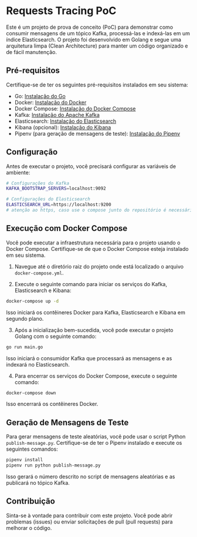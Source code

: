 # Requests Tracing PoC

Este é um projeto de prova de conceito (PoC) para demonstrar como consumir mensagens de um tópico Kafka, processá-las e indexá-las em um índice Elasticsearch. O projeto foi desenvolvido em Golang e segue uma arquitetura limpa (Clean Architecture) para manter um código organizado e de fácil manutenção.

## Pré-requisitos

Certifique-se de ter os seguintes pré-requisitos instalados em seu sistema:

- Go: [Instalação do Go](https://golang.org/doc/install)
- Docker: [Instalação do Docker](https://docs.docker.com/get-docker/)
- Docker Compose: [Instalação do Docker Compose](https://docs.docker.com/compose/install/)
- Kafka: [Instalação do Apache Kafka](https://kafka.apache.org/quickstart)
- Elasticsearch: [Instalação do Elasticsearch](https://www.elastic.co/guide/en/elasticsearch/reference/current/install-elasticsearch.html)
- Kibana (opcional): [Instalação do Kibana](https://www.elastic.co/guide/en/kibana/current/install.html)
- Pipenv (para geração de mensagens de teste): [Instalação do Pipenv](https://pipenv.pypa.io/en/latest/)

## Configuração

Antes de executar o projeto, você precisará configurar as variáveis de ambiente:

```bash
# Configurações do Kafka
KAFKA_BOOTSTRAP_SERVERS=localhost:9092

# Configurações do Elasticsearch
ELASTICSEARCH_URL=https://localhost:9200 
# atenção ao https, caso use o compose junto do repositório é necessário que seja https
```

## Execução com Docker Compose

Você pode executar a infraestrutura necessária para o projeto usando o Docker Compose. Certifique-se de que o Docker Compose esteja instalado em seu sistema.

1. Navegue até o diretório raiz do projeto onde está localizado o arquivo `docker-compose.yml`.

2. Execute o seguinte comando para iniciar os serviços do Kafka, Elasticsearch e Kibana:

```bash
docker-compose up -d
```

Isso iniciará os contêineres Docker para Kafka, Elasticsearch e Kibana em segundo plano.

3. Após a inicialização bem-sucedida, você pode executar o projeto Golang com o seguinte comando:

```bash
go run main.go
```

Isso iniciará o consumidor Kafka que processará as mensagens e as indexará no Elasticsearch.

4. Para encerrar os serviços do Docker Compose, execute o seguinte comando:

```bash
docker-compose down
```

Isso encerrará os contêineres Docker.

## Geração de Mensagens de Teste

Para gerar mensagens de teste aleatórias, você pode usar o script Python `publish-message.py`. Certifique-se de ter o Pipenv instalado e execute os seguintes comandos:

```bash
pipenv install
pipenv run python publish-message.py
```

Isso gerará o número descrito no script de mensagens aleatórias e as publicará no tópico Kafka.

## Contribuição

Sinta-se à vontade para contribuir com este projeto. Você pode abrir problemas (issues) ou enviar solicitações de pull (pull requests) para melhorar o código.
